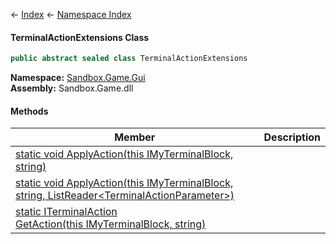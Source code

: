 ← [Index](Api-Index) ← [Namespace Index](Namespace-Index)

#### TerminalActionExtensions Class

```csharp
public abstract sealed class TerminalActionExtensions
```

**Namespace:** [Sandbox.Game.Gui](Sandbox.Game.Gui)  
**Assembly:** Sandbox.Game.dll

#### Methods

|Member|Description|
|---|---|
|[static void ApplyAction(this IMyTerminalBlock, string)](Sandbox.Game.Gui.TerminalActionExtensions.ApplyAction)||
|[static void ApplyAction(this IMyTerminalBlock, string, ListReader\<TerminalActionParameter\>)](Sandbox.Game.Gui.TerminalActionExtensions.ApplyAction)||
|[static ITerminalAction GetAction(this IMyTerminalBlock, string)](Sandbox.Game.Gui.TerminalActionExtensions.GetAction)||

